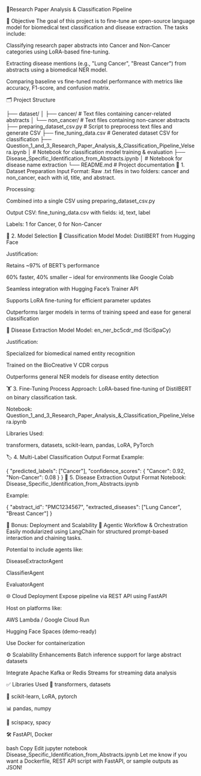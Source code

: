 📄Research Paper Analysis & Classification Pipeline

🎯 Objective
The goal of this project is to fine-tune an open-source language model for biomedical text classification and disease extraction. The tasks include:

Classifying research paper abstracts into Cancer and Non-Cancer categories using LoRA-based fine-tuning.

Extracting disease mentions (e.g., "Lung Cancer", "Breast Cancer") from abstracts using a biomedical NER model.

Comparing baseline vs fine-tuned model performance with metrics like accuracy, F1-score, and confusion matrix.


🗂️ Project Structure

├── dataset/
│   ├── cancer/               # Text files containing cancer-related abstracts
│   └── non_cancer/           # Text files containing non-cancer abstracts
├── preparing_dataset_csv.py  # Script to preprocess text files and generate CSV
├── fine_tuning_data.csv      # Generated dataset CSV for classification
├── Question_1_and_3_Research_Paper_Analysis_&_Classification_Pipeline_Velsera.ipynb
│                             # Notebook for classification model training & evaluation
├── Disease_Specific_Identification_from_Abstracts.ipynb
│                             # Notebook for disease name extraction
└── README.md                 # Project documentation
🧪 1. Dataset Preparation
Input Format: Raw .txt files in two folders: cancer and non_cancer, each with id, title, and abstract.

Processing:

Combined into a single CSV using preparing_dataset_csv.py

Output CSV: fine_tuning_data.csv with fields: id, text, label

Labels: 1 for Cancer, 0 for Non-Cancer

🧠 2. Model Selection
🔹 Classification Model
Model: DistilBERT from Hugging Face

Justification:

Retains ~97% of BERT’s performance

60% faster, 40% smaller – ideal for environments like Google Colab

Seamless integration with Hugging Face’s Trainer API

Supports LoRA fine-tuning for efficient parameter updates

Outperforms larger models in terms of training speed and ease for general classification

🔹 Disease Extraction Model
Model: en_ner_bc5cdr_md (SciSpaCy)

Justification:

Specialized for biomedical named entity recognition

Trained on the BioCreative V CDR corpus

Outperforms general NER models for disease entity detection

🏋️ 3. Fine-Tuning Process
Approach: LoRA-based fine-tuning of DistilBERT on binary classification task.

Notebook: Question_1_and_3_Research_Paper_Analysis_&_Classification_Pipeline_Velsera.ipynb

Libraries Used:

transformers, datasets, scikit-learn, pandas, LoRA, PyTorch

🏷️ 4. Multi-Label Classification Output Format
Example:

{
  "predicted_labels": ["Cancer"],
  "confidence_scores": {
    "Cancer": 0.92,
    "Non-Cancer": 0.08
  }
}
🧬 5. Disease Extraction Output Format
Notebook: Disease_Specific_Identification_from_Abstracts.ipynb

Example:

{
  "abstract_id": "PMC1234567",
  "extracted_diseases": ["Lung Cancer", "Breast Cancer"]
}

🚀 Bonus: Deployment and Scalability
🔧 Agentic Workflow & Orchestration
Easily modularized using LangChain for structured prompt-based interaction and chaining tasks.

Potential to include agents like:

DiseaseExtractorAgent

ClassifierAgent

EvaluatorAgent

🌐 Cloud Deployment
Expose pipeline via REST API using FastAPI

Host on platforms like:

AWS Lambda / Google Cloud Run

Hugging Face Spaces (demo-ready)

Use Docker for containerization

⚙️ Scalability Enhancements
Batch inference support for large abstract datasets

Integrate Apache Kafka or Redis Streams for streaming data analysis

✅ Libraries Used
🤗 transformers, datasets

🧠 scikit-learn, LoRA, pytorch

📊 pandas, numpy

🧬 scispacy, spacy

🛠️ FastAPI, Docker


bash
Copy
Edit
jupyter notebook Disease_Specific_Identification_from_Abstracts.ipynb
Let me know if you want a Dockerfile, REST API script with FastAPI, or sample outputs as JSON!
